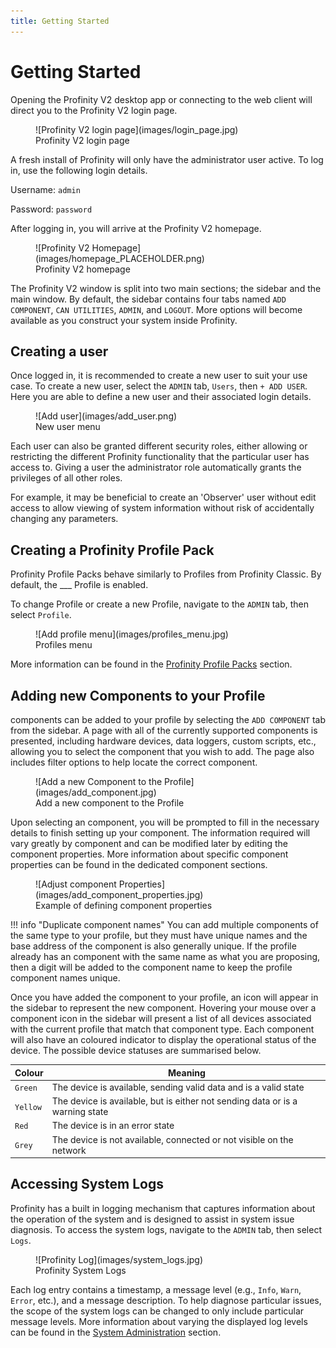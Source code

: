 ```yaml
---
title: Getting Started
---
```


# Getting Started

Opening the Profinity V2 desktop app or connecting to the web client will direct you to the Profinity V2 login page.

<figure markdown>
![Profinity V2 login page](images/login_page.jpg)
<figcaption>Profinity V2 login page</figcaption>
</figure>

A fresh install of Profinity will only have the administrator user active. To log in, use the following login details.

Username: `admin`

Password: `password`

After logging in, you will arrive at the Profinity V2 homepage.

<figure markdown>
![Profinity V2 Homepage](images/homepage_PLACEHOLDER.png)
<figcaption>Profinity V2 homepage</figcaption>
</figure>

The Profinity V2 window is split into two main sections; the sidebar and the main window. By default, the sidebar contains four tabs named `ADD COMPONENT`, `CAN UTILITIES`, `ADMIN`, and `LOGOUT`. More options will become available as you construct your system inside Profinity.

## Creating a user

Once logged in, it is recommended to create a new user to suit your use case. To create a new user, select the `ADMIN` tab, `Users`, then `+ ADD USER`. Here you are able to define a new user and their associated login details.

<figure markdown>
![Add user](images/add_user.png)
<figcaption>New user menu</figcaption>
</figure>

Each user can also be granted different security roles, either allowing or restricting the different Profinity functionality that the particular user has access to. Giving a user the administrator role automatically grants the privileges of all other roles.

For example, it may be beneficial to create an 'Observer' user without edit access to allow viewing of system information without risk of accidentally changing any parameters.

## Creating a Profinity Profile Pack

Profinity Profile Packs behave similarly to Profiles from Profinity Classic. By default, the ___ Profile is enabled.

To change Profile or create a new Profile, navigate to the `ADMIN` tab, then select `Profile`. 

<figure markdown>
![Add profile menu](images/profiles_menu.jpg)
<figcaption>Profiles menu</figcaption>
</figure>

More information can be found in the [Profinity Profile Packs](Profiles.md) section.

## Adding new Components to your Profile

components can be added to your profile by selecting the `ADD COMPONENT` tab from the sidebar. A page with all of the currently supported components is presented, including hardware devices, data loggers, custom scripts, etc., allowing you to select the component that you wish to add. The page also includes filter options to help locate the correct component.

<figure markdown>
![Add a new Component to the Profile](images/add_component.jpg)
<figcaption>Add a new component to the Profile</figcaption>
</figure>

Upon selecting an component, you will be prompted to fill in the necessary details to finish setting up your component. The information required will vary greatly by component and can be modified later by editing the component properties. More information about specific component properties can be found in the dedicated component sections.

<figure markdown>
![Adjust component Properties](images/add_component_properties.jpg)
<figcaption>Example of defining component properties</figcaption>
</figure>

!!! info "Duplicate component names"
    You can add multiple components of the same type to your profile, but they must have unique names and the base address of the component is also generally unique. If the profile already has an component with the same name as what you are proposing, then a digit will be added to the component name to keep the profile component names unique.

Once you have added the component to your profile, an icon will appear in the sidebar to represent the new component. Hovering your mouse over a component icon in the sidebar will present a list of all devices associated with the current profile that match that component type. Each component will also have an coloured indicator to display the operational status of the device. The possible device statuses are summarised below.   

| Colour   | Meaning                                                                       |
|----------|-------------------------------------------------------------------------------|
| `Green`  | The device is available, sending valid data and is a valid state              |
| `Yellow` | The device is available, but is either not sending data or is a warning state |
| `Red`    | The device is in an error state                                               |
| `Grey`   | The device is not available, connected or not visible on the network          |

## Accessing System Logs

Profinity has a built in logging mechanism that captures information about the operation of the system and is designed to assist in system issue diagnosis. To access the system logs, navigate to the `ADMIN` tab, then select `Logs`.

<figure markdown>
![Profinity Log](images/system_logs.jpg)
<figcaption>Profinity System Logs</figcaption>
</figure>

Each log entry contains a timestamp, a message level (e.g., `Info`, `Warn`, `Error`, etc.), and a message description. To help diagnose particular issues, the scope of the system logs can be changed to only include particular message levels. More information about varying the displayed log levels can be found in the [System Administration](System_Admin.md) section.